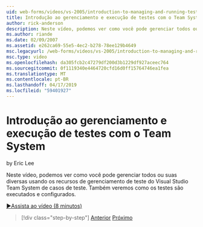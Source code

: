 ```yaml
---
uid: web-forms/videos/vs-2005/introduction-to-managing-and-running-tests-with-team-system
title: Introdução ao gerenciamento e execução de testes com o Team System | Microsoft Docs
author: rick-anderson
description: Neste vídeo, podemos ver como você pode gerenciar todos ou suas diversas usando os recursos de gerenciamento de teste do Visual Studio Team System de casos de teste. Também veremos...
ms.author: riande
ms.date: 02/09/2007
ms.assetid: e262ca69-55e5-4ec2-b278-78ee129b4649
msc.legacyurl: /web-forms/videos/vs-2005/introduction-to-managing-and-running-tests-with-team-system
msc.type: video
ms.openlocfilehash: da305fcb2c47279df200d3b1229df927aceec764
ms.sourcegitcommit: 0f1119340e4464720cfd16d0ff15764746ea1fea
ms.translationtype: MT
ms.contentlocale: pt-BR
ms.lasthandoff: 04/17/2019
ms.locfileid: "59401927"
---
```

# <a name="introduction-to-managing-and-running-tests-with-team-system"></a>Introdução ao gerenciamento e execução de testes com o Team System

by Eric Lee

Neste vídeo, podemos ver como você pode gerenciar todos ou suas diversas usando os recursos de gerenciamento de teste do Visual Studio Team System de casos de teste. Também veremos como os testes são executados e configurados.

[&#9654;Assista ao vídeo (8 minutos)](https://channel9.msdn.com/Blogs/ASP-NET-Site-Videos/introduction-to-managing-and-running-tests-with-team-system)

> [!div class="step-by-step"]
> [Anterior](introduction-to-manual-testing-with-team-system.md)
> [Próximo](measuring-the-business-value-of-ajax.md)

